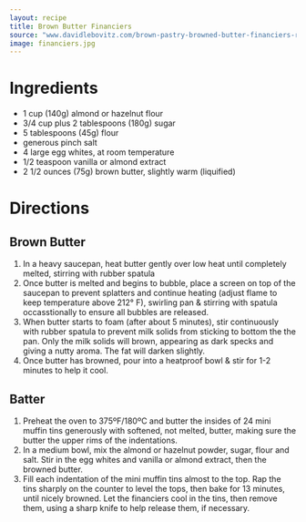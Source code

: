 ```yaml
---
layout: recipe
title: Brown Butter Financiers
source: "www.davidlebovitz.com/brown-pastry-browned-butter-financiers-recipe-french/"
image: financiers.jpg
---
```


# Ingredients

- 1 cup (140g) almond or hazelnut flour
- 3/4 cup plus 2 tablespoons (180g) sugar
- 5 tablespoons (45g) flour
- generous pinch salt
- 4 large egg whites, at room temperature
- 1/2 teaspoon vanilla or almond extract
- 2 1/2 ounces (75g) brown butter, slightly warm (liquified)

# Directions

## Brown Butter 

1. In a heavy saucepan, heat butter gently over low heat until completely melted, stirring with rubber spatula
2. Once butter is melted and begins to bubble, place a screen on top of the saucepan to prevent splatters and continue heating (adjust flame to keep temperature above 212° F), swirling pan & stirring with spatula occasstionally to ensure all bubbles are released. 
3. When butter starts to foam (after about 5 minutes), stir continuously with rubber spatula to prevent milk solids from sticking to bottom the the pan. Only the milk solids will brown, appearing as dark specks and giving a nutty aroma. The fat will darken slightly. 
4. Once butter has browned, pour into a heatproof bowl & stir for 1-2 minutes to help it cool. 


## Batter 

1. Preheat the oven to 375ºF/180ºC and butter the insides of 24 mini muffin tins generously with softened, not melted, butter, making sure the butter the upper rims of the indentations.
2. In a medium bowl, mix the almond or hazelnut powder, sugar, flour and salt. Stir in the egg whites and vanilla or almond extract, then the browned butter.
3. Fill each indentation of the mini muffin tins almost to the top. Rap the tins sharply on the counter to level the tops, then bake for 13 minutes, until nicely browned. Let the financiers cool in the tins, then remove them, using a sharp knife to help release them, if necessary.